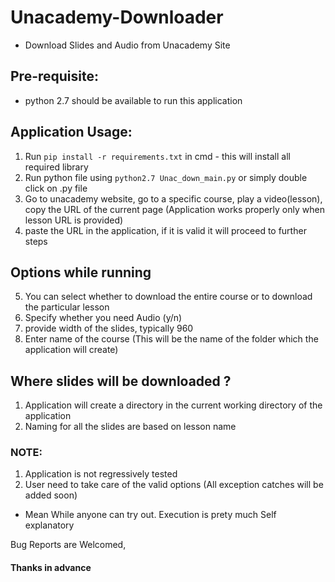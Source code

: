 # Unacademy-Downloader
- Download Slides and Audio from Unacademy Site

## Pre-requisite:
	
- python 2.7 should be available to run this application
  
## Application Usage:

1. Run `pip install -r requirements.txt` in cmd - this will install all required library
2. Run python file using `python2.7 Unac_down_main.py` or simply double click on .py file
3. Go to unacademy website, go to a specific course, play a video(lesson), copy the URL of the current page (Application works properly only when lesson URL is provided)
4. paste the URL in the application, if it is valid it will proceed to further steps

## Options while running

5. You can select whether to download the entire course or to download the particular lesson
6. Specify whether you need Audio (y/n)
7. provide width of the slides, typically 960
8. Enter name of the course (This will be the name of the folder which the application will create)

## Where slides will be downloaded ?

1. Application will create a directory in the current working directory of the application
2. Naming for all the slides are based on lesson name

### NOTE:

1. Application is not regressively tested
2. User need to take care of the valid options (All exception catches will be added soon)

- Mean While anyone can try out. Execution is prety much Self explanatory

Bug Reports are Welcomed,

#### Thanks in advance